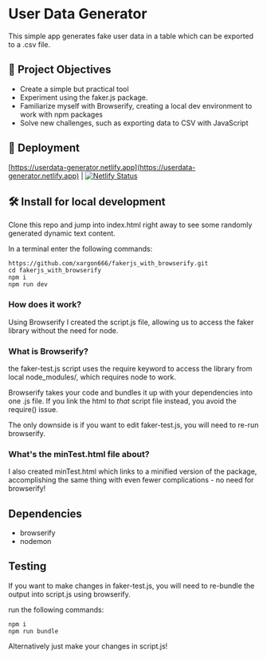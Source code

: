 # User Data Generator
This simple app generates fake user data in a table which can be exported to a .csv file. 

## 🎯 Project Objectives
- Create a simple but practical tool
- Experiment using the faker.js package.
- Familiarize myself with Browserify, creating a local dev environment to work with npm packages
- Solve new challenges, such as exporting data to CSV with JavaScript

## 🚀 Deployment
[https://userdata-generator.netlify.app](https://userdata-generator.netlify.app) | [![Netlify Status](https://api.netlify.com/api/v1/badges/0ce16fb3-4576-4d58-bb53-f837d5078ab5/deploy-status)](https://app.netlify.com/sites/userdata-generator/deploys)

## 🛠 Install for local development
Clone this repo and jump into index.html right away to see some randomly generated dynamic text content.

In a terminal enter the following commands:
```
https://github.com/xargon666/fakerjs_with_browserify.git
cd fakerjs_with_browserify
npm i
npm run dev
```

### How does it work?
Using Browserify I created the script.js file, allowing us to access the faker library without the need for node.

### What is Browserify?
the faker-test.js script uses the require keyword to access the library from local node_modules/, which requires node to work.

Browserify takes your code and bundles it up with your dependencies into one .js file. If you link the html to _that_ script file instead, you avoid the require() issue.

The only downside is if you want to edit faker-test.js, you will need to re-run browserify.

### What's the minTest.html file about?

I also created minTest.html which links to a minified version of the package, accomplishing the same thing with even fewer complications - no need for browserify!

## Dependencies
- browserify
- nodemon

## Testing

If you want to make changes in faker-test.js, you will need to re-bundle the output into script.js using browserify.

run the following commands:
```
npm i
npm run bundle
```

Alternatively just make your changes in script.js!
